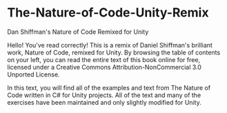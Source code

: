 # The-Nature-of-Code-Unity-Remix
Dan Shiffman's Nature of Code Remixed for Unity

Hello! You've read correctly! This is a remix of Daniel Shiffman's brilliant work, Nature of Code, remixed for Unity. By browsing the table of contents on your left, you can read the entire text of this book online for free, licensed under a Creative Commons Attribution-NonCommercial 3.0 Unported License.

In this text, you will find all of the examples and text from The Nature of Code written in C# for Unity projects. All of the text and many of the exercises have been maintained and only slightly modified for Unity.
